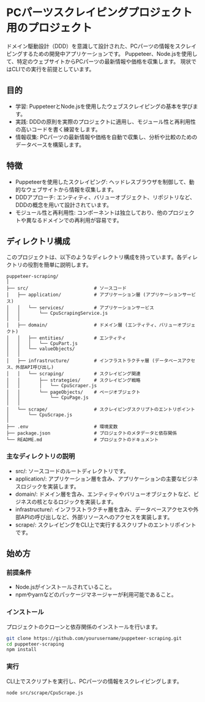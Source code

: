 # PCパーツスクレイピングプロジェクト用のプロジェクト

ドメイン駆動設計（DDD）を意識して設計された、PCパーツの情報をスクレイピングするための開発中アプリケーションです。
Puppeteer、Node.jsを使用して、特定のウェブサイトからPCパーツの最新情報や価格を収集します。
現状ではCLIでの実行を前提としています。

## 目的

* 学習: PuppeteerとNode.jsを使用したウェブスクレイピングの基本を学びます。
* 実践: DDDの原則を実際のプロジェクトに適用し、モジュール性と再利用性の高いコードを書く練習をします。
* 情報収集: PCパーツの最新情報や価格を自動で収集し、分析や比較のためのデータベースを構築します。

## 特徴

* Puppeteerを使用したスクレイピング: ヘッドレスブラウザを制御して、動的なウェブサイトから情報を収集します。
* DDDアプローチ: エンティティ、バリューオブジェクト、リポジトリなど、DDDの概念を用いて設計されています。
* モジュール性と再利用性: コンポーネントは独立しており、他のプロジェクトや異なるドメインでの再利用が容易です。

## ディレクトリ構成

このプロジェクトは、以下のようなディレクトリ構成を持っています。各ディレクトリの役割を簡単に説明します。

```
puppeteer-scraping/
│
├── src/                        # ソースコード
│   ├── application/            # アプリケーション層 (アプリケーションサービス)
│   │   └── services/           # アプリケーションサービス
│   │       └── CpuScrapingService.js
│   │
│   ├── domain/                 # ドメイン層 (エンティティ、バリューオブジェクト)
│   │   ├── entities/           # エンティティ
│   │   │   └── CpuPart.js
│   │   └── valueObjects/
│   │
│   ├── infrastructure/         # インフラストラクチャ層 (データベースアクセス、外部API呼び出し)
│   │   └── scraping/           # スクレイピング関連
│   │       ├── strategies/     # スクレイピング戦略
│   │       │   └── CpuScraper.js
│   │       └── pageObjects/    # ページオブジェクト
│   │           └── CpuPage.js
│   │
│   └── scrape/                 # スクレイピングスクリプトのエントリポイント
│       └── CpuScrape.js
│
├── .env                        # 環境変数
├── package.json                # プロジェクトのメタデータと依存関係
└── README.md                   # プロジェクトのドキュメント
```

### 主なディレクトリの説明

* src/: ソースコードのルートディレクトリです。
* application/: アプリケーション層を含み、アプリケーションの主要なビジネスロジックを実装します。
* domain/: ドメイン層を含み、エンティティやバリューオブジェクトなど、ビジネスの核となるロジックを実装します。
* infrastructure/: インフラストラクチャ層を含み、データベースアクセスや外部APIの呼び出しなど、外部リソースへのアクセスを実装します。
* scrape/: スクレイピングをCLI上で実行するスクリプトのエントリポイントです。

## 始め方

### 前提条件

* Node.jsがインストールされていること。
* npmやyarnなどのパッケージマネージャーが利用可能であること。

### インストール

プロジェクトのクローンと依存関係のインストールを行います。

```bash
git clone https://github.com/yourusername/puppeteer-scraping.git
cd puppeteer-scraping
npm install
```

### 実行

CLI上でスクリプトを実行し、PCパーツの情報をスクレイピングします。

```bash
node src/scrape/CpuScrape.js
```
